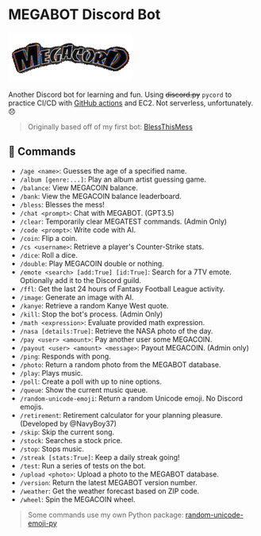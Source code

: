# MEGABOT Discord Bot

![MEGACORD LOGO](/images/thumbnail.gif)

Another Discord bot for learning and fun. Using ~~discord.py~~ `pycord` to practice CI/CD with [GitHub actions](https://github.com/NicPWNs/MEGABOT/actions) and EC2. Not serverless, unfortunately. 😞

> Originally based off of my first bot: [BlessThisMess](https://github.com/NicPWNs/Discord-BTM-Bot)

## 🤖 Commands

- `/age <name>`: Guesses the age of a specified name.
- `/album [genre:...]`: Play an album artist guessing game.
- `/balance`: View MEGACOIN balance.
- `/bank`: View the MEGACOIN balance leaderboard.
- `/bless`: Blesses the mess!
- `/chat <prompt>`: Chat with MEGABOT. (GPT3.5)
- `/clear`: Temporarily clear MEGATEST commands. (Admin Only)
- `/code <prompt>`: Write code with AI.
- `/coin`: Flip a coin.
- `/cs <username>`: Retrieve a player's Counter-Strike stats.
- `/dice`: Roll a dice.
- `/double`: Play MEGACOIN double or nothing.
- `/emote <search> [add:True] [id:True]`: Search for a 7TV emote. Optionally add it to the Discord guild.
- `/ffl`: Get the last 24 hours of Fantasy Football League activity.
- `/image`: Generate an image with AI.
- `/kanye`: Retrieve a random Kanye West quote.
- `/kill`: Stop the bot's process. (Admin Only)
- `/math <expression>`: Evaluate provided math expression.
- `/nasa [details:True]`: Retrieve the NASA photo of the day.
- `/pay <user> <amount>`: Pay another user some MEGACOIN.
- `/payout <user> <amount> <message>`: Payout MEGACOIN. (Admin only)
- `/ping`: Responds with pong.
- `/photo`: Return a random photo from the MEGABOT database.
- `/play`: Plays music.
- `/poll`: Create a poll with up to nine options.
- `/queue`: Show the current music queue.
- `/random-unicode-emoji`: Return a random Unicode emoji. No Discord emojis.
- `/retirement`: Retirement calculator for your planning pleasure. (Developed by @NavyBoy37)
- `/skip`: Skip the current song.
- `/stock`: Searches a stock price.
- `/stop`: Stops music.
- `/streak [stats:True]`: Keep a daily streak going!
- `/test`: Run a series of tests on the bot.
- `/upload <photo>`: Upload a photo to the MEGABOT database.
- `/version`: Return the latest MEGABOT version number.
- `/weather`: Get the weather forecast based on ZIP code.
- `/wheel`: Spin the MEGACOIN wheel.

> Some commands use my own Python package: [random-unicode-emoji-py](https://github.com/NicPWNs/random-unicode-emoji-py)
